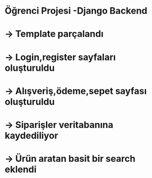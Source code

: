 # Öğrenci Projesi -Django Backend
# -> Template parçalandı
# -> Login,register sayfaları oluşturuldu
# -> Alışveriş,ödeme,sepet sayfası oluşturuldu
# -> Siparişler veritabanına kaydediliyor
# -> Ürün aratan basit bir search eklendi
